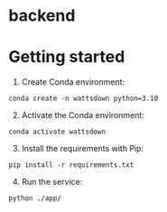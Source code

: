 # backend

# Getting started
1. Create Conda environment:
````
conda create -n wattsdown python=3.10
````
2. Activate the Conda environment:
````
conda activate wattsdown
````
3. Install the requirements with Pip:
````
pip install -r requirements.txt
````
4. Run the service:
````
python ./app/
````

